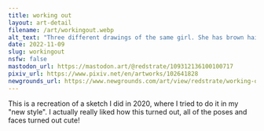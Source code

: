 ```yaml
---
title: working out
layout: art-detail
filename: /art/workingout.webp
alt_text: "Three different drawings of the same girl. She has brown hair, pale skin and dark gray eyes. She is wearing a greenish-bluecrop top, and some baggy gray sweatpants. On the left she is pointing at her leg, and standing the other leg. On the right, she isstretching one of her arms. In the last one, she is looking down at the viewer."
date: 2022-11-09
slug: workingout
nsfw: false
mastodon_url: https://mastodon.art/@redstrate/109312136100100717
pixiv_url: https://www.pixiv.net/en/artworks/102641828
newgrounds_url: https://www.newgrounds.com/art/view/redstrate/working-out
---
```

This is a recreation of a sketch I did in 2020, where I tried to do it in my "new style". I actually really liked how this turned out, all of the poses and faces turned out cute!
